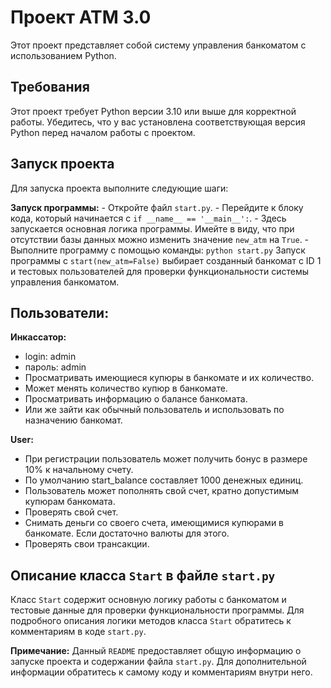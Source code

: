 # Проект ATM 3.0

Этот проект представляет собой систему управления банкоматом с использованием Python.

## Требования

Этот проект требует Python версии 3.10 или выше для корректной работы. Убедитесь, что у вас установлена соответствующая версия Python перед началом работы с проектом.

## Запуск проекта

Для запуска проекта выполните следующие шаги:

**Запуск программы:**
    - Откройте файл `start.py`.
    - Перейдите к блоку кода, который начинается с `if __name__ == '__main__':`.
    - Здесь запускается основная логика программы. Имейте в виду, что при отсутствии базы данных можно изменить значение `new_atm` на `True`.
    - Выполните программу с помощью команды:
    ```
    python start.py
    ```
    Запуск программы c `start(new_atm=False)` выбирает созданный банкомат с ID 1 и тестовых пользователей для проверки функциональности системы управления банкоматом.

## Пользователи:

**Инкассатор:**
- login: admin
- пароль: admin 
- Просматривать имеющиеся купюры в банкомате и их количество.
- Может менять количество купюр в банкомате. 
- Просматривать информацию о балансе банкомата.
- Или же зайти как обычный пользователь и использовать по назначению банкомат.

**User:**
- При регистрации пользователь может получить бонус в размере 10% к начальному счету. 
- По умолчанию start_balance составляет 1000 денежных единиц.
- Пользователь может пополнять свой счет, кратно допустимым купюрам банкомата.
- Проверять свой счет.
- Снимать деньги со своего счета, имеющимися купюрами в банкомате. Если достаточно валюты для этого.
- Проверять свои трансакции.
    

## Описание класса `Start` в файле `start.py`

Класс `Start` содержит основную логику работы с банкоматом и тестовые данные для проверки функциональности программы. Для подробного описания логики методов класса `Start` обратитесь к комментариям в коде `start.py`.

**Примечание:** Данный `README` предоставляет общую информацию о запуске проекта и содержании файла `start.py`. Для дополнительной информации обратитесь к самому коду и комментариям внутри него.
